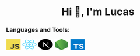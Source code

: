 <h1 align="center">Hi 👋, I'm Lucas</h1>

<h3 align="left">Languages and Tools:</h3>

<div>
  <img src="https://raw.githubusercontent.com/devicons/devicon/master/icons/javascript/javascript-original.svg" alt="javascript" width="40" height="30"
       style="max-width: 100%"/>
  <img src="https://raw.githubusercontent.com/devicons/devicon/master/icons/react/react-original.svg" alt="React" width="40" height="30"
       style="max-width: 100%"/>
  <img src="https://github.com/devicons/devicon/blob/master/icons/nextjs/nextjs-original.svg" alt="Next" width="40" height="30"
      style="max-width: 100%"/>  
  <img src="https://github.com/devicons/devicon/blob/master/icons/nodejs/nodejs-original.svg" alt="Node" width="40" height="30"
      style="max-width: 100%"/>
  <img src="https://raw.githubusercontent.com/devicons/devicon/6910f0503efdd315c8f9b858234310c06e04d9c0/icons/typescript/typescript-original.svg" alt="Typescript" width="40" height="30"
      style="max-width: 100%"/>
</div>

